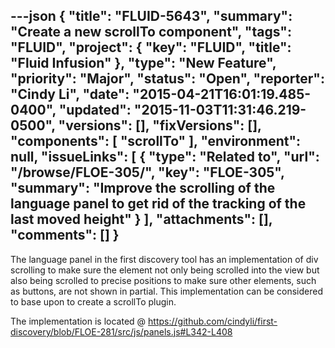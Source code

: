 ---json
{
  "title": "FLUID-5643",
  "summary": "Create a new scrollTo component",
  "tags": "FLUID",
  "project": {
    "key": "FLUID",
    "title": "Fluid Infusion"
  },
  "type": "New Feature",
  "priority": "Major",
  "status": "Open",
  "reporter": "Cindy Li",
  "date": "2015-04-21T16:01:19.485-0400",
  "updated": "2015-11-03T11:31:46.219-0500",
  "versions": [],
  "fixVersions": [],
  "components": [
    "scrollTo"
  ],
  "environment": null,
  "issueLinks": [
    {
      "type": "Related to",
      "url": "/browse/FLOE-305/",
      "key": "FLOE-305",
      "summary": "Improve the scrolling of the language panel to get rid of the tracking of the last moved height"
    }
  ],
  "attachments": [],
  "comments": []
}
---
The language panel in the first discovery tool has an implementation of div scrolling to make sure the element not only being scrolled into the view but also being scrolled to precise positions to make sure other elements, such as buttons, are not shown in partial. This implementation can be considered to base upon to create a scrollTo plugin.

The implementation is located @ <https://github.com/cindyli/first-discovery/blob/FLOE-281/src/js/panels.js#L342-L408>&#x20;

        